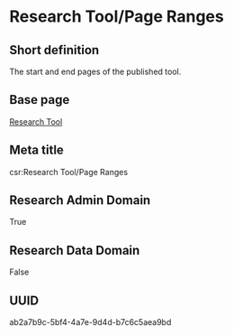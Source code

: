 # Research Tool/Page Ranges
## Short definition
The start and end pages of the published tool.
## Base page
[Research Tool](../../Objects/Research%20Tool.md)
## Meta title
csr:Research Tool/Page Ranges
## Research Admin Domain
True
## Research Data Domain
False
## UUID
ab2a7b9c-5bf4-4a7e-9d4d-b7c6c5aea9bd

